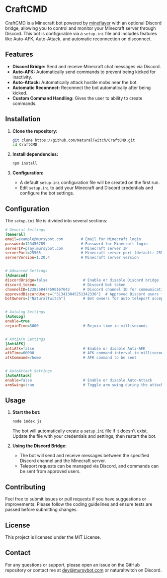 
# CraftCMD

CraftCMD is a Minecraft bot powered by [mineflayer](https://github.com/PrismarineJS/mineflayer) with an optional Discord bridge, allowing you to control and monitor your Minecraft server through Discord. This bot is configurable via a `setup.ini` file and includes features like Auto-AFK, Auto-Attack, and automatic reconnection on disconnect.

## Features

- **Discord Bridge:** Send and receive Minecraft chat messages via Discord.
- **Auto-AFK:** Automatically send commands to prevent being kicked for inactivity.
- **Auto-Attack:** Automatically attack hostile mobs near the bot.
- **Automatic Reconnect:** Reconnect the bot automatically after being kicked.
- **Custom Command Handling:** Gives the user to ability to create commands.

## Installation

1. **Clone the repository:**

    ```bash
    git clone https://github.com/NaturalTwitch/CraftCMD.git
    cd CraftCMD
    ```

2. **Install dependencies:**

    ```bash
    npm install
    ```

3. **Configuration:**
    - A default `setup.ini` configuration file will be created on the first run.
    - Edit `setup.ini` to add your Minecraft and Discord credentials and configure the bot settings.

## Configuration

The `setup.ini` file is divided into several sections:

```ini
# General Settings
[General]
email=example@mursybot.com        # Email for Minecraft login
password=123456789                # Password for Minecraft login
serverIP=play.mursybot.com        # Minecraft server IP
serverPort=25565                  # Minecraft server port (default: 25565)
serverVersion=1.20.4              # Minecraft server version


# Advanced Settings
[Advanced]
discordBridge=false                # Enable or disable Discord bridge
discord_token=                     # Discord bot token
channelID=1228268474590167042      # Discord channel ID for communication
approvedDiscordUsers=["513413045251342336"]  # Approved Discord users for command sending
botOwners=["NaturalTwitch"]        # Bot owners for auto teleport accept


# AutoLog Settings
[AutoLog]
enable=true
rejoinTime=5000                    # Rejoin time in milliseconds


# AntiAFK Settings
[AntiAFK]
antiAfk=false                      # Enable or disable Anti-AFK
afkTime=60000                      # AFK command interval in milliseconds
afkCommand=/home                   # AFK command to be sent


# AutoAttack Settings
[AutoAttack]
enable=false                       # Enable or disable Auto-Attack
armSwing=true                      # Toggle arm swing during the attack
```

## Usage

1. **Start the bot:**

    ```bash
    node index.js
    ```

    The bot will automatically create a `setup.ini` file if it doesn't exist. Update the file with your credentials and settings, then restart the bot.

2. **Using the Discord Bridge:**
    - The bot will send and receive messages between the specified Discord channel and the Minecraft server.
    - Teleport requests can be managed via Discord, and commands can be sent from approved users.

## Contributing

Feel free to submit issues or pull requests if you have suggestions or improvements. Please follow the coding guidelines and ensure tests are passed before submitting changes.

## License

This project is licensed under the MIT License.

## Contact

For any questions or support, please open an issue on the GitHub repository or contact me at <dev@mursybot.com> or naturaltwitch on Discord.
